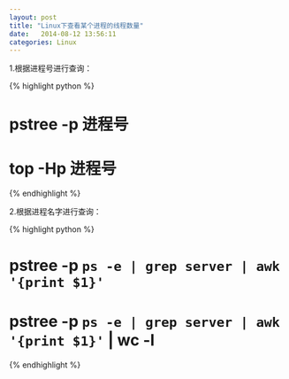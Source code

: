 ```yaml
---
layout: post
title: "Linux下查看某个进程的线程数量"
date:   2014-08-12 13:56:11
categories: Linux
---
```



1.根据进程号进行查询：

{% highlight python %}
# pstree -p 进程号

# top -Hp 进程号
{% endhighlight %}

2.根据进程名字进行查询：

{% highlight python %}
# pstree -p `ps -e | grep server | awk '{print $1}'`

# pstree -p `ps -e | grep server | awk '{print $1}'` | wc -l
{% endhighlight %}
